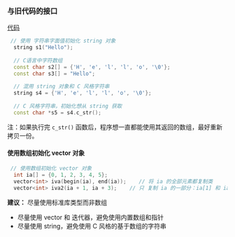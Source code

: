 ### 与旧代码的接口

[代码](../../chapter_3/section_5/main_5.cpp)


```c++
 // 使用 字符串字面值初始化 string 对象
  string s1("Hello");
  
  // C语言中字符数组
  const char s2[] = {'H', 'e', 'l', 'l', 'o', '\0'};
  const char s3[] = "Hello";
  
  // 混用 string 对象和 C 风格字符串
  string s4 = {'H', 'e', 'l', 'l', 'o', '\0'};
  
  // C 风格字符串，初始化想从 string 获取
  const char *s5 = s4.c_str();
```
注：如果执行完 `c_str()` 函数后，程序想一直都能使用其返回的数组，最好重新拷贝一份。

#### 使用数组初始化 vector 对象
```c++
 // 使用数组初始化 vector 对象
  int ia[] = {0, 1, 2, 3, 4, 5};
  vector<int> iva(begin(ia), end(ia));    // 将 ia 的全部元素都复制类
  vector<int> iva2(ia + 1, ia + 3);    // 只 复制 ia 的一部分：ia[1] 和 ia[2]
```
**建议：** 尽量使用标准库类型而非数组

- 尽量使用 vector 和 迭代器，避免使用内置数组和指针
- 尽量使用 string，避免使用 C 风格的基于数组的字符串